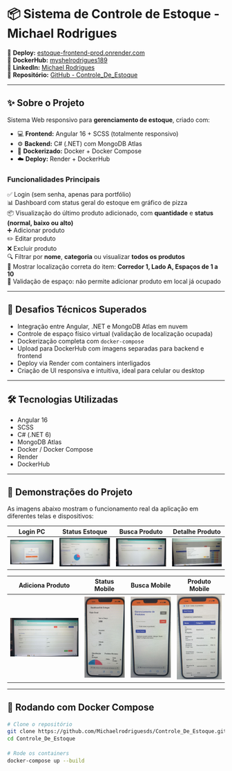 # 📦 Sistema de Controle de Estoque - Michael Rodrigues

🚀 **Deploy:** [estoque-frontend-prod.onrender.com](https://estoque-frontend-prod.onrender.com/)  
🐳 **DockerHub:** [myshelrodrigues189](https://hub.docker.com/repositories/myshelrodrigues189)  
🔗 **LinkedIn:** [Michael Rodrigues](https://www.linkedin.com/in/michael-rodrigues-b741a1104/)  
📂 **Repositório:** [GitHub - Controle_De_Estoque](https://github.com/Michaelrodriguesds/Controle_De_Estoque)

---

## ✨ Sobre o Projeto

Sistema Web responsivo para **gerenciamento de estoque**, criado com:

- 💻 **Frontend:** Angular 16 + SCSS (totalmente responsivo)
- ⚙️ **Backend:** C# (.NET) com MongoDB Atlas
- 🐳 **Dockerizado:** Docker + Docker Compose
- ☁️ **Deploy:** Render + DockerHub

### Funcionalidades Principais

✅ Login (sem senha, apenas para portfólio)  
📊 Dashboard com status geral do estoque em gráfico de pizza  
📦 Visualização do último produto adicionado, com **quantidade** e **status (normal, baixo ou alto)**  
➕ Adicionar produto  
✏️ Editar produto  
❌ Excluir produto  
🔍 Filtrar por **nome**, **categoria** ou visualizar **todos os produtos**  
📍 Mostrar localização correta do item: **Corredor 1, Lado A, Espaços de 1 a 10**  
🚫 Validação de espaço: não permite adicionar produto em local já ocupado

---

## 🧠 Desafios Técnicos Superados

- Integração entre Angular, .NET e MongoDB Atlas em nuvem  
- Controle de espaço físico virtual (validação de localização ocupada)  
- Dockerização completa com `docker-compose`  
- Upload para DockerHub com imagens separadas para backend e frontend  
- Deploy via Render com containers interligados  
- Criação de UI responsiva e intuitiva, ideal para celular ou desktop  

---

## 🛠️ Tecnologias Utilizadas

- Angular 16
- SCSS
- C# (.NET 6)
- MongoDB Atlas
- Docker / Docker Compose
- Render
- DockerHub

---

## 📸 Demonstrações do Projeto

As imagens abaixo mostram o funcionamento real da aplicação em diferentes telas e dispositivos:

| Login PC | Status Estoque | Busca Produto | Detalhe Produto |
|---|---|---|---|
| ![Login](img/login-pc.JPG) | ![Status](img/status-pc.JPG) | ![Busca](img/busca-pc.JPG) | ![Detalhe](img/detalhe-pc.JPG) |

| Adiciona Produto | Status Mobile | Busca Mobile | Produto Mobile |
|---|---|---|---|
| ![Adiciona](img/adiciona-pc.JPG) | ![StatusSm](img/status-smat.JPG) | ![BuscaSm](img/busca-smat.JPG) | ![ProdutoSm](img/produto-smat.JPG) |

---

## 🐳 Rodando com Docker Compose

```bash
# Clone o repositório
git clone https://github.com/Michaelrodriguesds/Controle_De_Estoque.git
cd Controle_De_Estoque

# Rode os containers
docker-compose up --build
